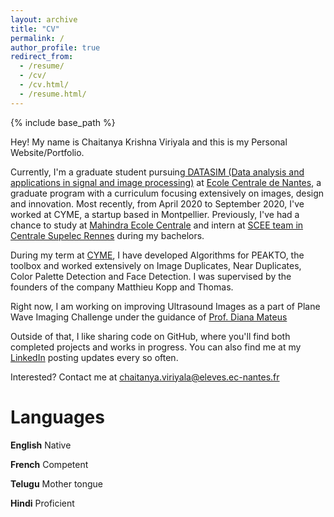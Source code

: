 ```yaml
---
layout: archive
title: "CV"
permalink: /
author_profile: true
redirect_from:
  - /resume/
  - /cv/
  - /cv.html/
  - /resume.html/
---
```


{% include base_path %}


Hey! My name is Chaitanya Krishna Viriyala and this is my Personal Website/Portfolio.

Currently, I'm a graduate student pursuing[ DATASIM (Data analysis and applications in signal and image processing)](https://www.ec-nantes.fr/engineering-programme-diplome-dingenieur/course-specialisations-yrs-23/data-analysis-and-applications-in-signal-and-image-processing) at [Ecole Centrale de Nantes](https://www.ec-nantes.fr), a graduate program with a curriculum focusing extensively on images, design and innovation. Most recently, from April 2020 to September 2020, I've worked at CYME, a startup based in Montpellier. Previously, I've had a chance to study at [Mahindra Ecole Centrale](https://www.mahindraecolecentrale.edu.in) and intern at [SCEE team in Centrale Supelec Rennes](http://www-scee.rennes.supelec.fr/wp/) during my bachelors.

During my term at [CYME](www.cyme.io),  I have developed Algorithms for PEAKTO, the toolbox and worked extensively on Image Duplicates, Near Duplicates, Color Palette Detection and Face Detection. I was supervised by the founders of the company Matthieu Kopp and Thomas. 

Right now, I am working on improving Ultrasound Images as a part of Plane Wave Imaging Challenge under the guidance of [Prof. Diana Mateus](https://scholar.google.com/citations?user=kr_GYOsAAAAJ)

Outside of that, I like sharing code on GitHub, where you'll find both completed projects and works in progress. You can also find me at my [LinkedIn](https://www.linkedin.com/in/chaitanya-krishna-viriyala-3956b011/) posting updates every so often.

Interested? Contact me at [chaitanya.viriyala@eleves.ec-nantes.fr](chaitanya.viriyala@eleves.ec-nantes.fr)


Languages
======

**English** Native

**French** Competent

**Telugu** Mother tongue

**Hindi** Proficient



